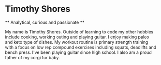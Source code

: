 # Timothy Shores
** Analytical, curious and passionate **

My name is Timothy Shores. Outside of learning to code my other hobbies include cooking, working outing and playing guitar. I enjoy making paleo and keto type of dishes. My workout routine is primary strength training with a focus on low rep compound exercises including squats, deadlifts and bench press. I've been playing guitar since high school. I also am a proud father of my corgi fur baby.